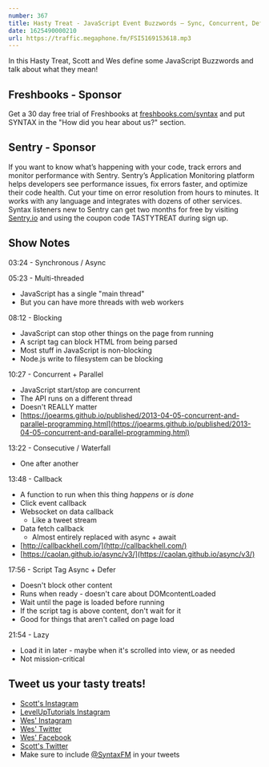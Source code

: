 ```yaml
---
number: 367
title: Hasty Treat - JavaScript Event Buzzwords — Sync, Concurrent, Defer, Blocking, Workers
date: 1625490000210
url: https://traffic.megaphone.fm/FSI5169153618.mp3
---
```


In this Hasty Treat, Scott and Wes define some JavaScript Buzzwords and talk about what they mean!

## Freshbooks - Sponsor
Get a 30 day free trial of Freshbooks at [freshbooks.com/syntax](https://freshbooks.com/syntax) and put SYNTAX in the "How did you hear about us?" section.

## Sentry - Sponsor
If you want to know what’s happening with your code, track errors and monitor performance with Sentry. Sentry’s Application Monitoring platform helps developers see performance issues, fix errors faster, and optimize their code health. Cut your time on error resolution from hours to minutes. It works with any language and integrates with dozens of other services. Syntax listeners new to Sentry can get two months for  free by visiting [Sentry.io](https://sentry.io) and using the coupon code TASTYTREAT during sign up.

## Show Notes
03:24 - Synchronous / Async

05:23 - Multi-threaded
* JavaScript has a single "main thread"
* But you can have more threads with web workers

08:12 - Blocking
* JavaScript can stop other things on the page from running
* A script tag can block HTML from being parsed
* Most stuff in JavaScript is non-blocking
* Node.js write to filesystem can be blocking

10:27 - Concurrent + Parallel
* JavaScript start/stop are concurrent
* The API runs on a different thread
* Doesn't REALLY matter
* [https://joearms.github.io/published/2013-04-05-concurrent-and-parallel-programming.html](https://joearms.github.io/published/2013-04-05-concurrent-and-parallel-programming.html)

13:22 - Consecutive / Waterfall
* One after another

13:48 - Callback
* A function to run when this thing *happens* or *is done*
* Click event callback
* Websocket on data callback
  * Like a tweet stream
* Data fetch callback
  * Almost entirely replaced with  async + await
* [http://callbackhell.com/](http://callbackhell.com/)
* [https://caolan.github.io/async/v3/](https://caolan.github.io/async/v3/)

17:56 - Script Tag Async + Defer
* Doesn't block other content
* Runs when ready - doesn't care about DOMcontentLoaded
* Wait until the page is loaded before running
* If the script tag is above content, don't wait for it
* Good for things that aren't called on page load

21:54 - Lazy
* Load it in later - maybe when it's scrolled into view, or as needed
* Not mission-critical

## Tweet us your tasty treats!
* [Scott's Instagram](https://www.instagram.com/stolinski/)
* [LevelUpTutorials Instagram](https://www.instagram.com/LevelUpTutorials/)
* [Wes' Instagram](https://www.instagram.com/wesbos/)
* [Wes' Twitter](https://twitter.com/wesbos)
* [Wes' Facebook](https://www.facebook.com/wesbos.developer)
* [Scott's Twitter](https://twitter.com/stolinski)
* Make sure to include [@SyntaxFM](https://twitter.com/SyntaxFM) in your tweets